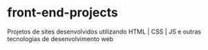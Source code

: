 # front-end-projects
Projetos de sites desenvolvidos utilizando HTML | CSS | JS e outras tecnologias de desenvolvimento web
